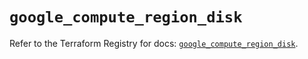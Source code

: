 # `google_compute_region_disk`

Refer to the Terraform Registry for docs: [`google_compute_region_disk`](https://registry.terraform.io/providers/hashicorp/google/5.33.0/docs/resources/compute_region_disk).
